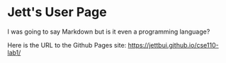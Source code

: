 # Jett's User Page

I was going to say Markdown but is it even a programming language?

Here is the URL to the Github Pages site: https://jettbui.github.io/cse110-lab1/
